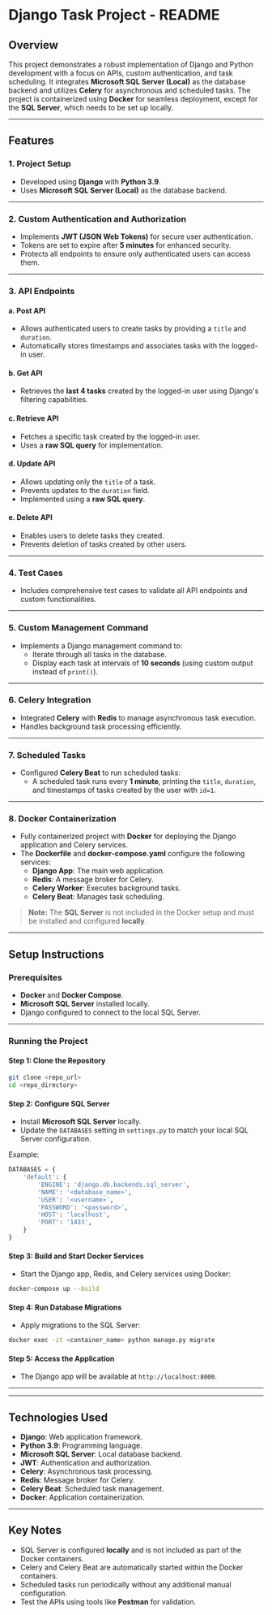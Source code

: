 # Django Task Project - README

## Overview
This project demonstrates a robust implementation of Django and Python development with a focus on APIs, custom authentication, and task scheduling. It integrates **Microsoft SQL Server (Local)** as the database backend and utilizes **Celery** for asynchronous and scheduled tasks. The project is containerized using **Docker** for seamless deployment, except for the **SQL Server**, which needs to be set up locally.

---

## Features

### 1. **Project Setup**
- Developed using **Django** with **Python 3.9**.
- Uses **Microsoft SQL Server (Local)** as the database backend.

---

### 2. **Custom Authentication and Authorization**
- Implements **JWT (JSON Web Tokens)** for secure user authentication.
- Tokens are set to expire after **5 minutes** for enhanced security.
- Protects all endpoints to ensure only authenticated users can access them.

---

### 3. **API Endpoints**
#### a. **Post API**
- Allows authenticated users to create tasks by providing a `title` and `duration`.  
- Automatically stores timestamps and associates tasks with the logged-in user.

#### b. **Get API**
- Retrieves the **last 4 tasks** created by the logged-in user using Django's filtering capabilities.

#### c. **Retrieve API**
- Fetches a specific task created by the logged-in user.  
- Uses a **raw SQL query** for implementation.

#### d. **Update API**
- Allows updating only the `title` of a task.  
- Prevents updates to the `duration` field.  
- Implemented using a **raw SQL query**.

#### e. **Delete API**
- Enables users to delete tasks they created.  
- Prevents deletion of tasks created by other users.

---

### 4. **Test Cases**
- Includes comprehensive test cases to validate all API endpoints and custom functionalities.

---

### 5. **Custom Management Command**
- Implements a Django management command to:
  - Iterate through all tasks in the database.
  - Display each task at intervals of **10 seconds** (using custom output instead of `print()`).

---

### 6. **Celery Integration**
- Integrated **Celery** with **Redis** to manage asynchronous task execution.  
- Handles background task processing efficiently.

---

### 7. **Scheduled Tasks**
- Configured **Celery Beat** to run scheduled tasks:
  - A scheduled task runs every **1 minute**, printing the `title`, `duration`, and timestamps of tasks created by the user with `id=1`.

---

### 8. **Docker Containerization**
- Fully containerized project with **Docker** for deploying the Django application and Celery services.
- The **Dockerfile** and **docker-compose.yaml** configure the following services:
  - **Django App**: The main web application.
  - **Redis**: A message broker for Celery.
  - **Celery Worker**: Executes background tasks.
  - **Celery Beat**: Manages task scheduling.

> **Note:** The **SQL Server** is not included in the Docker setup and must be installed and configured **locally**.

---

## Setup Instructions

### Prerequisites
- **Docker** and **Docker Compose**.
- **Microsoft SQL Server** installed locally.
- Django configured to connect to the local SQL Server.

---

### Running the Project

#### Step 1: Clone the Repository
```bash
git clone <repo_url>
cd <repo_directory>
```

#### Step 2: Configure SQL Server
- Install **Microsoft SQL Server** locally.
- Update the `DATABASES` setting in `settings.py` to match your local SQL Server configuration.

Example:
```python
DATABASES = {
    'default': {
        'ENGINE': 'django.db.backends.sql_server',
        'NAME': '<database_name>',
        'USER': '<username>',
        'PASSWORD': '<password>',
        'HOST': 'localhost',
        'PORT': '1433',
    }
}
```

#### Step 3: Build and Start Docker Services
- Start the Django app, Redis, and Celery services using Docker:
```bash
docker-compose up --build
```

#### Step 4: Run Database Migrations
- Apply migrations to the SQL Server:
```bash
docker exec -it <container_name> python manage.py migrate
```

#### Step 5: Access the Application
- The Django app will be available at `http://localhost:8000`.

---


---

## Technologies Used
- **Django**: Web application framework.
- **Python 3.9**: Programming language.
- **Microsoft SQL Server**: Local database backend.
- **JWT**: Authentication and authorization.
- **Celery**: Asynchronous task processing.
- **Redis**: Message broker for Celery.
- **Celery Beat**: Scheduled task management.
- **Docker**: Application containerization.

---

## Key Notes
- SQL Server is configured **locally** and is not included as part of the Docker containers.
- Celery and Celery Beat are automatically started within the Docker containers.
- Scheduled tasks run periodically without any additional manual configuration.
- Test the APIs using tools like **Postman** for validation.
```